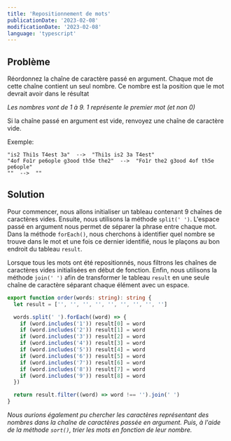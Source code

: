 ```yaml
---
title: 'Repositionnement de mots'
publicationDate: '2023-02-08'
modificationDate: '2023-02-08'
language: 'typescript'
---
```


## Problème

Réordonnez la chaîne de caractère passé en argument. Chaque mot de cette chaîne contient un seul nombre. Ce nombre est la position que le mot devrait avoir dans le résultat

_Les nombres vont de 1 à 9. 1 représente le premier mot (et non 0)_

Si la chaîne passé en argument est vide, renvoyez une chaîne de caractère vide.

Exemple:

```
"is2 Thi1s T4est 3a"  -->  "Thi1s is2 3a T4est"
"4of Fo1r pe6ople g3ood th5e the2"  -->  "Fo1r the2 g3ood 4of th5e pe6ople"
""  -->  ""
```

## Solution

Pour commencer, nous allons initialiser un tableau contenant 9 chaînes de caractères vides.
Ensuite, nous utilisons la méthode `split(' ')`. L'espace passé en argument nous permet de séparer la phrase entre chaque mot.
Dans la méthode `forEach()`, nous cherchons à identifier quel nombre se trouve dans le mot et une fois ce dernier identifié, nous le plaçons au bon endroit du tableau `result`.

Lorsque tous les mots ont été repositionnés, nous filtrons les chaînes de caractères vides initialisées en début de fonction.
Enfin, nous utilisons la méthode `join(' ')` afin de transformer le tableau `result` en une seule chaîne de caractère séparant chaque élément avec un espace.

```typescript
export function order(words: string): string {
  let result = ['', '', '', '', '', '', '', '', '']

  words.split(' ').forEach((word) => {
    if (word.includes('1')) result[0] = word
    if (word.includes('2')) result[1] = word
    if (word.includes('3')) result[2] = word
    if (word.includes('4')) result[3] = word
    if (word.includes('5')) result[4] = word
    if (word.includes('6')) result[5] = word
    if (word.includes('7')) result[6] = word
    if (word.includes('8')) result[7] = word
    if (word.includes('9')) result[8] = word
  })

  return result.filter((word) => word !== '').join(' ')
}
```

_Nous aurions également pu chercher les caractères représentant des nombres dans la chaîne de caractères passée en argument. Puis, à l'aide de la méthode `sort()`, trier les mots en fonction de leur nombre._
